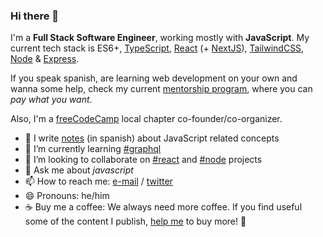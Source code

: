 ### Hi there 👋

I'm a **Full Stack Software Engineer**, working mostly with **JavaScript**. My current tech stack is ES6+, [TypeScript](https://github.com/microsoft/TypeScript), [React](https://github.com/facebook/react) (+ [NextJS](https://github.com/vercel/next.js/)), [TailwindCSS](https://github.com/tailwindlabs/tailwindcss), [Node](https://github.com/nodejs/node) & [Express](https://github.com/expressjs/express).

If you speak spanish, are learning web development on your own and wanna some help, check my current [mentorship program](https://mentorship.undefinedschool.io), where you can _pay what you want_.

Also, I'm a [freeCodeCamp](https://freecodecampba.org) local chapter co-founder/co-organizer.

- 📝 I write [notes](https://github.com/undefinedschool/notes) (in spanish) about JavaScript related concepts
- 🌱 I’m currently learning [#graphql](https://github.com/graphql/graphql-js)
- 👯 I’m looking to collaborate on [#react](https://github.com/facebook/react) and [#node](https://github.com/nodejs/node) projects
- 💬 Ask me about _javascript_
- 📫 How to reach me: [e-mail](https://gmail.com/) / [twitter](https://twitter.com/_nhsz)
- 😄 Pronouns: he/him
- ☕️ Buy me a coffee: We always need more coffee. If you find useful some of the content I publish, [help me](https://cafecito.app/nhsz) to buy more! 🎉

